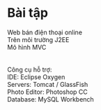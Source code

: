 # Bài tập
Web bán điện thoại online <br/>
Trên môi trường J2EE <br/>
Mô hình MVC <br/>
<br/><br/>
Công cụ hỗ trợ: <br/>
IDE: Eclipse Oxygen <br/>
Servers: Tomcat / GlassFish <br/>
Photo Editor: Photoshop CC <br/>
Database: MySQL Workbench <br/>